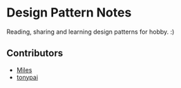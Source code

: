 # Design Pattern Notes

Reading, sharing and learning design patterns for hobby. :)

## Contributors

* [Miles](https://github.com/MilesChou)
* [tonypai](https://github.com/tpai)
